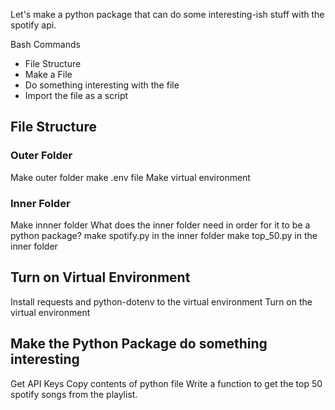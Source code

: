 Let's make a python package that can do some interesting-ish stuff with the spotify api.



Bash Commands
- File Structure
- Make a File
- Do something interesting with the file
- Import the file as a script

## File Structure

### Outer Folder
Make outer folder
make .env file
Make virtual environment 

### Inner Folder
Make innner folder
What does the inner folder need in order for it to be a python package?
make spotify.py in the inner folder
make top_50.py in the inner folder

## Turn on Virtual Environment
Install requests and python-dotenv to the virtual environment
Turn on the virtual environment

## Make the Python Package do something interesting
Get API Keys
Copy contents of python file
Write a function to get the top 50 spotify songs from the playlist.
